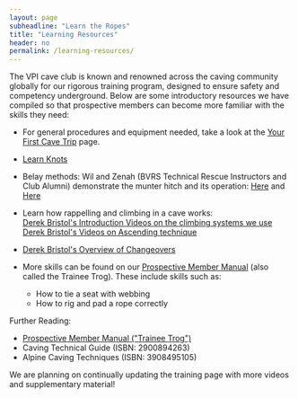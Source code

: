 ```yaml
---
layout: page
subheadline: "Learn the Ropes"
title: "Learning Resources"
header: no
permalink: /learning-resources/
---
```


The VPI cave club is known and renowned across the caving community globally for our rigorous training program, designed to ensure safety and competency underground. Below are some introductory resources we have compiled so that prospective members can become more familiar with the skills they need:

- For general procedures and equipment needed, take a look at the [Your First Cave Trip](your-first-trip) page.

- [Learn Knots](https://www.animatedknots.com/complete-knot-list)

- Belay methods: Wil and Zenah (BVRS Technical Rescue Instructors and Club Alumni) demonstrate the munter hitch and its operation:
 [Here](https://youtu.be/doVxDlECcug?si=J_5kgICwXrB3BUDQ) and [Here](https://youtu.be/6yCIAz5lOZk?si=vKw9WMIrudypFfQ4)

- Learn how rappelling and climbing in a cave works:<br>
[Derek Bristol's Introduction Videos on the climbing systems we use](https://youtu.be/z6mqwBHkLl8)<br>
[Derek Bristol's Videos on Ascending technique](https://youtu.be/TwV7Jk_WW4g)

- [Derek Bristol's Overview of Changeovers](https://youtu.be/eP8Gxa9BMW0?si=InHAwBikAkwXTEiv)
 
- More skills can be found on our [Prospective Member Manual](https://drive.google.com/file/d/1o5xEle7ZasEu5WDF_cFybOE1f6W9Zq7W) (also called the Trainee Trog). These include skills such as:
    - How to tie a seat with webbing
    - How to rig and pad a rope correctly

Further Reading: 
- [Prospective Member Manual ("Trainee Trog")](https://drive.google.com/file/d/1o5xEle7ZasEu5WDF_cFybOE1f6W9Zq7W)
- Caving Technical Guide (ISBN: 2900894263)
- Alpine Caving Techniques (ISBN: 3908495105)

We are planning on continually updating the training page with more videos and supplementary material!


